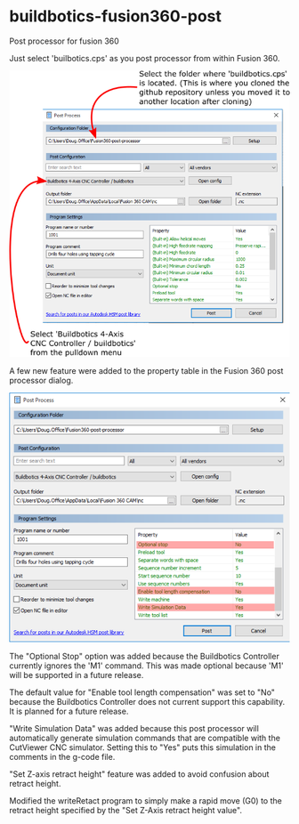 # buildbotics-fusion360-post
Post processor for fusion 360

Just select 'builbotics.cps' as you post processor from within Fusion 360.

<img src="images/F360_PP.png" >

A few new feature were added to the property table in the Fusion 360 post processor dialog.

<img src = "images/F360_PP_PROPERTY_TABLE.png">

The "Optional Stop" option was added because the Buildbotics Controller currently ignores
the 'M1' command. This was made optional because 'M1' will be supported in a future release.

The default value for "Enable tool length compensation" was set to "No" because the Buildbotics
Controller does not current support this capability. It is planned for a future release.

"Write Simulation Data" was added because this post processor will automatically generate
simulation commands that are compatible with the CutViewer CNC simulator. Setting this to "Yes"
puts this simulation in the comments in the g-code file.

"Set Z-axis retract height" feature was added to avoid confusion about retract height. 

Modified the writeRetact program to simply make a rapid move (G0) to the retract height specified by the "Set Z-Axis retract height value". 

